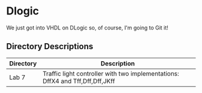 # Dlogic
We just got into VHDL on DLogic so, of course, I'm going to Git it!

## Directory Descriptions

Directory	| Description
------------|------------------------------
Lab 7		| Traffic light controller with two implementations: DffX4 and Tff,Dff,Dff,JKff